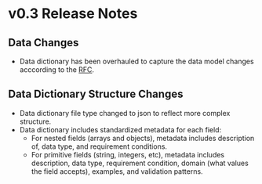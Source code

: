 # v0.3 Release Notes

## Data Changes
- Data dictionary has been overhauled to capture the data model changes acccording to the [RFC](../../supplementary_files/documents/Master_Biomarker_Partnership_Data_Model_RFC.pdf). 

## Data Dictionary Structure Changes
- Data dictionary file type changed to json to reflect more complex structure. 
- Data dictionary includes standardized metadata for each field: 
    - For nested fields (arrays and objects), metadata includes description of, data type, and requirement conditions.
    - For primitive fields (string, integers, etc), metadata includes description, data type, requirement condition, domain (what values the field accepts), examples, and validation patterns.